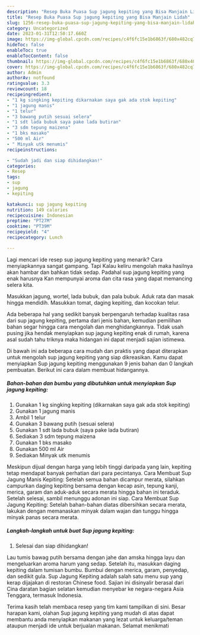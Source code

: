 ```yaml
---
description: "Resep Buka Puasa Sup jagung kepiting yang Bisa Manjain Lidah"
title: "Resep Buka Puasa Sup jagung kepiting yang Bisa Manjain Lidah"
slug: 1256-resep-buka-puasa-sup-jagung-kepiting-yang-bisa-manjain-lidah
category: Uncategorized
date: 2023-01-31T12:50:17.660Z
image: https://img-global.cpcdn.com/recipes/c4f6fc15e1b6863f/680x482cq70/sup-jagung-kepiting-foto-resep-utama.jpg
hideToc: false
enableToc: true
enableTocContent: false
thumbnail: https://img-global.cpcdn.com/recipes/c4f6fc15e1b6863f/680x482cq70/sup-jagung-kepiting-foto-resep-utama.jpg
cover: https://img-global.cpcdn.com/recipes/c4f6fc15e1b6863f/680x482cq70/sup-jagung-kepiting-foto-resep-utama.jpg
author: Admin
authorAv: notfound
ratingvalue: 3.3
reviewcount: 18
recipeingredient:
- "1 kg singking kepiting dikarnakan saya gak ada stok kepiting"
- "1 jagung manis"
- "1 telur"
- "3 bawang putih sesuai selera"
- "1 sdt lada bubuk saya pake lada butiran"
- "3 sdm tepung maizena"
- "1 bks masako"
- "500 ml Air"
- " Minyak utk menumis"
recipeinstructions:

- "Sudah jadi dan siap dihidangkan!"
categories:
- Resep
tags:
- sup
- jagung
- kepiting

katakunci: sup jagung kepiting 
nutrition: 149 calories
recipecuisine: Indonesian
preptime: "PT27M"
cooktime: "PT39M"
recipeyield: "4"
recipecategory: Lunch

---
```



Lagi mencari ide resep sup jagung kepiting yang menarik? Cara menyiapkannya sangat gampang. Tapi Kalau keliru mengolah maka hasilnya akan hambar dan bahkan tidak sedap. Padahal sup jagung kepiting yang enak harusnya Kan mempunyai aroma dan cita rasa yang dapat memancing selera kita.


Masukkan jagung, wortel, lada bubuk, dan pala bubuk. Aduk rata dan masak hingga mendidih. Masukkan tomat, daging kepiting, dan kocokan telur.

Ada beberapa hal yang sedikit banyak berpengaruh terhadap kualitas rasa dari sup jagung kepiting, pertama dari jenis bahan, kemudian pemilihan bahan segar hingga cara mengolah dan menghidangkannya. Tidak usah pusing jika hendak menyiapkan sup jagung kepiting enak di rumah, karena asal sudah tahu triknya maka hidangan ini dapat menjadi sajian istimewa.


Di bawah ini ada beberapa cara mudah dan praktis yang dapat diterapkan untuk mengolah sup jagung kepiting yang siap dikreasikan. Kamu dapat menyiapkan Sup jagung kepiting menggunakan 9 jenis bahan dan 0 langkah pembuatan. Berikut ini cara dalam membuat hidangannya.

<!--inarticleads1-->

##### Bahan-bahan dan bumbu yang dibutuhkan untuk menyiapkan Sup jagung kepiting:

1. Gunakan 1 kg singking kepiting (dikarnakan saya gak ada stok kepiting)
1. Gunakan 1 jagung manis
1. Ambil 1 telur
1. Gunakan 3 bawang putih (sesuai selera)
1. Gunakan 1 sdt lada bubuk (saya pake lada butiran)
1. Sediakan 3 sdm tepung maizena
1. Gunakan 1 bks masako
1. Gunakan 500 ml Air
1. Sediakan  Minyak utk menumis


Meskipun dijual dengan harga yang lebih tinggi daripada yang lain, kepiting tetap mendapat banyak perhatian dari para pecintanya. Cara Membuat Sup Jagung Manis Kepiting: Setelah semua bahan dicampur merata, silahkan campurkan daging kepiting bersama dengan kecap asin, tepung kanji, merica, garam dan aduk-aduk secara merata hingga bahan ini teraduk. Setelah selesai, sambil menunggu adonan ini siap. Cara Membuat Sup Jagung Kepiting: Setelah bahan-bahan diatas dibersihkan secara merata, lakukan dengan memanaskan minyak dalam wajan dan tunggu hingga minyak panas secara merata. 

<!--inarticleads2-->

##### Langkah-langkah untuk buat Sup jagung kepiting:


1. Selesai dan siap dihidangkan!

Lau tumis bawag putih bersama dengan jahe dan amska hingga layu dan mengeluarkan aroma harum yang sedap. Setelah itu, masukkan daging kepiting dalam tumisan bumbu. Bumbui dengan merica, garam, penyedap, dan sedikit gula. Sup Jagung Kepiting adalah salah satu menu sup yang kerap dijajakan di restoran Chinese food. Sajian ini disinyalir berasal dari Cina daratan bagian selatan kemudian menyebar ke negara-negara Asia Tenggara, termasuk Indonesia. 

Terima kasih telah membaca resep yang tim kami tampilkan di sini. Besar harapan kami, olahan Sup jagung kepiting yang mudah di atas dapat membantu anda menyiapkan makanan yang lezat untuk keluarga/teman ataupun menjadi ide untuk berjualan makanan. Selamat menikmati
